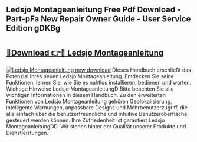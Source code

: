 ## Ledsjo Montageanleitung Free Pdf Download - Part-pFa New Repair Owner Guide - User Service Edition gDKBg

# <h2><a href="http://df82e4.blite.top/?on=Ledsjo+Montageanleitung">🔗Download 👉🔴 Ledsjo Montageanleitung</a></h2>

[![Ledsjo Montageanleitung new download](https://i.imgur.com/lujVjoI.png)](http://df82e4.blite.top/?on=Ledsjo+Montageanleitung)
Dieses Handbuch erschließt das Potenzial Ihres neuen Ledsjo Montageanleitung. Entdecken Sie seine Funktionen, lernen Sie, wie Sie es nahtlos installieren, bedienen und warten. Wichtige Hinweise Ledsjo MontageanleitungD Bitte beachten Sie alle wichtigen Informationen in diesem Handbuch. Zu den erweiterten Funktionen von Ledsjo Montageanleitung gehören Geolokalisierung, intelligente Warnungen, anpassbare Designs und Mehrbenutzerzugriff, die alle einfach über die benutzerfreundliche und intuitive Benutzeroberfläche gesteuert werden können. Ihre Zufriedenheit ist garantiert Ledsjo MontageanleitungDD. Wir stehen hinter der Qualität unserer Produkte und Dienstleistungen.
